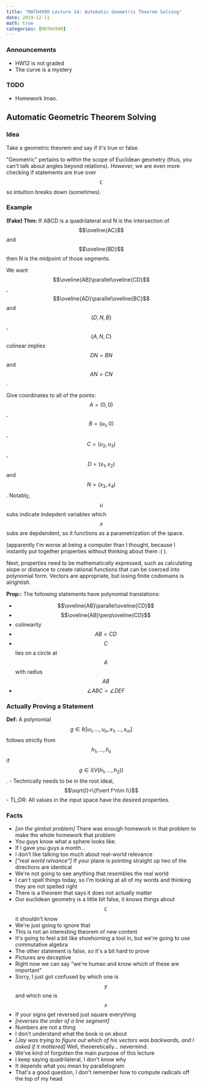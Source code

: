 ```yaml
---
title: "MATH4990 Lecture 14: Automatic Geometric Theorem Solving"
date: 2019-12-11
math: true
categories: [MATH4990]
---
```


### Announcements

- HW12 is not graded
- The curve is a mystery

### TODO

- Homework lmao.

## Automatic Geometric Theorem Solving

### Idea

Take a geometric theorem and say if it's true or false.

"Geometric" pertains to within the scope of Euclidean geometry (thus, you can't talk about angles beyond relations). *However,* we are even more checking if statements are true over $$\mathbb{C}$$ so intuition breaks down (sometimes).

### Example

**(Fake) Thm:** If ABCD is a quadrilateral and N is the intersection of $$\oveline{AC}$$ and $$\oveline{BD}$$ then N is the midpoint of those segments.

We want $$\oveline{AB}\parallel\oveline{CD}$$, $$\oveline{AD}\parallel\oveline{BC}$$ and $$\{D,N,B\}$$, $$\{A,N,C\}$$ colinear implies $$DN=BN$$ and $$AN=CN$$. 

Give coordinates to all of the points: $$A=(0,0)$$, $$B=(u_1,0)$$, $$C=(u_2,u_3)$$, $$D=(x_1,x_2)$$ and $$N=(x_3,x_4)$$. Notably, $$u$$ subs indicate indepdent variables which $$x$$ subs are depdendent, so it functions as a parametrization of the space.

(apparently I'm worse at being a computer than I thought, because I instantly put together properties without thinking about them :( ).

Next, properties need to be mathematically expressed, such as calculating slope or distance to create rational functions that can be coerced into polynomial form. Vectors are appropriate, but losing finite codomains is alright*ish*.

**Prop::** The following statements have polynomial translations:

- $$\oveline{AB}\parallel\oveline{CD}$$
- $$\oveline{AB}\perp\oveline{CD}$$
- colinearity
- $$AB=CD$$
- $$C$$ lies on a circle at $$A$$ with radius $$AB$$
- $$\angle ABC=\angle DEF$$

### Actually Proving a Statement

**Def:** A polynomial $$g\in \mathbb{R}[u_1,\dots,u_n,x_1,\dots,x_m]$$ follows strictly from $$h_1,\dots,h_s$$ if $$g\in I(V(h_1,\dots,h_2))$$. 
    - Technically needs to be in the root ideal, $$\sqrt{I}=\{f\vert f^n\in I\}$$
    - TL;DR: All values in the input space have the desired properties.

### Facts

- *[on the gimbal problem]* There was enough homework in that problem to make the whole homework that problem
- You guys know what a sphere looks like.
- If I gave you guys a month...
- I don't like talking too much about real-world relevance
- *["real world relvance"]* If your plane is pointing straight up two of the directions are identical
- We're not going to see anything that resembles the real world
- I can't spell things today, so I'm looking at all of my words and thinking they are not spelled right
- There is a theorem that says it does not actually matter
- Our euclidean geometry is a little bit false, it knows things about $$\mathbb{C}$$ it shouldn't know
- We're just going to ignore that
- This is not an interesting theorem of new content
- It's going to feel a bit like shoehorning a tool in, but we're going to use commutative algebra
- The other statement is false, so it's a bit hard to prove
- Pictures are deceptive
- Right now we can say "we're human and know which of these are important"
- Sorry, I just got confused by which one is $$y$$ and which one is $$x$$
- If your signs get reversed just square everything
- *[reverses the order of a line segment]*
- Numbers are not a thing
- I don't understand what the book is on about
- *[Jay was trying to figure out which of his vectors was backwards, and I asked if it mattered]* Well, theoeretically... nevermind.
- We've kind of forgotten the main purpose of this lecture
- I keep saying quadrilateral, I don't know why 
- It depends what you mean by parallelogram
- That's a good question, I don't remember how to compute radicals off the top of my head
